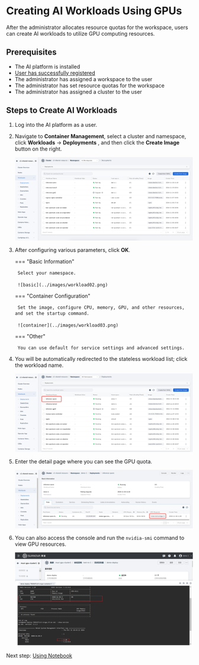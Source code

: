 # Creating AI Workloads Using GPUs

After the administrator allocates resource quotas for the workspace, users can create AI workloads to utilize GPU computing resources.

## Prerequisites

- The AI platform is installed
- [User has successfully registered](../register/index.md)
- The administrator has assigned a workspace to the user
- The administrator has set resource quotas for the workspace
- The administrator has assigned a cluster to the user

## Steps to Create AI Workloads

1. Log into the AI platform as a user.
2. Navigate to **Container Management**, select a cluster and namespace,
   click **Workloads** -> **Deployments** , and then click the **Create Image** button on the right.

    ![button](../images/workload01.png)

3. After configuring various parameters, click **OK**.

    === "Basic Information"

        Select your namespace.

        ![basic](../images/workload02.png)

    === "Container Configuration"

        Set the image, configure CPU, memory, GPU, and other resources, and set the startup command.

        ![container](../images/workload03.png)

    === "Other"

        You can use default for service settings and advanced settings.

4. You will be automatically redirected to the stateless workload list; click the workload name.

    ![click name](../images/workload04.png)

5. Enter the detail page where you can see the GPU quota.

    ![check gpu](../images/workload05.png)

6. You can also access the console and run the `nvidia-smi` command to view GPU resources.

    ![check gpu](../images/workload06.png)

Next step: [Using Notebook](./notebook.md)
